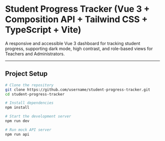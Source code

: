 # Student Progress Tracker (Vue 3 + Composition API + Tailwind CSS + TypeScript + Vite)

A responsive and accessible Vue 3 dashboard for tracking student progress, supporting dark mode, high contrast, and role-based views for Teachers and Administrators.

---

## Project Setup

```bash
# Clone the repository
git clone https://github.com/username/student-progress-tracker.git
cd student-progress-tracker

# Install dependencies
npm install

# Start the development server
npm run dev

# Run mock API server
npm run api
```
